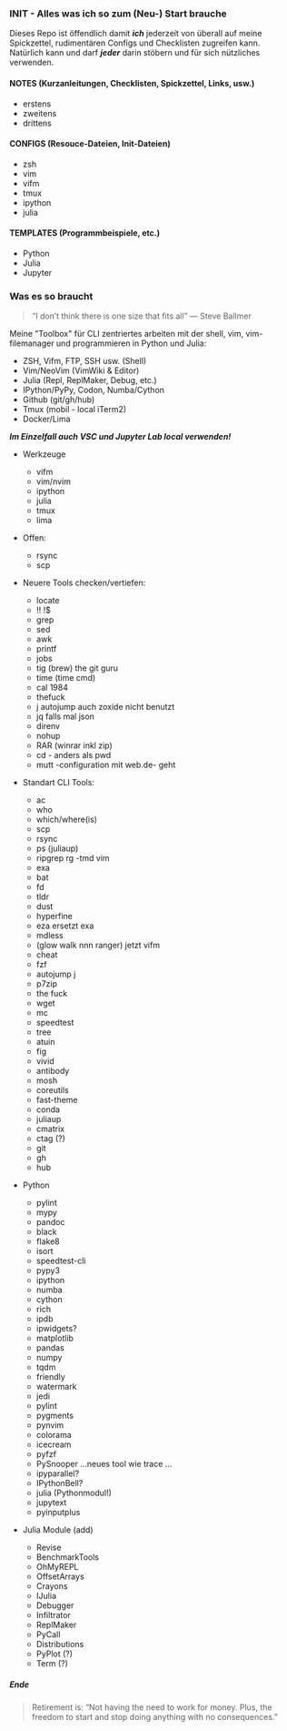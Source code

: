 ### INIT - Alles was ich so zum (Neu-) Start brauche
Dieses Repo ist öffendlich damit ***ich*** jederzeit von überall auf meine Spickzettel, rudimentären Configs und Checklisten zugreifen kann. Natürlich kann und darf ***jeder*** darin stöbern und für sich nützliches verwenden.

#### NOTES (Kurzanleitungen, Checklisten, Spickzettel, Links, usw.)
- erstens
- zweitens
- drittens

#### CONFIGS (Resouce-Dateien, Init-Dateien)
- zsh
- vim
- vifm
- tmux
- ipython
- julia

#### TEMPLATES (Programmbeispiele, etc.)
- Python
- Julia
- Jupyter

### Was es so braucht

> “I don’t think there is one size that fits all” — Steve Ballmer

Meine "Toolbox" für CLI zentriertes arbeiten mit der shell, vim, vim-filemanager und programmieren in Python und Julia:

* ZSH, Vifm, FTP, SSH usw. (Shell) 
* Vim/NeoVim (VimWiki & Editor)
* Julia (Repl, ReplMaker, Debug, etc.) 
* IPython/PyPy, Codon, Numba/Cython
* Github (git/gh/hub)
* Tmux (mobil - local iTerm2)
* Docker/Lima 

***Im Einzelfall auch VSC und Jupyter Lab local verwenden!***

* Werkzeuge
  - vifm
  - vim/nvim
  - ipython
  - julia
  - tmux
  - lima

* Offen:
  - rsync
  - scp
 
* Neuere Tools checken/vertiefen:
  - locate
  - !! !$
  - grep 
  - sed 
  - awk
  - printf
  - jobs
  - tig (brew) the git guru
  - time (time cmd)
  - cal 1984
  - thefuck
  - j autojump auch zoxide nicht benutzt
  - jq falls mal json
  - direnv
  - nohup
  - RAR (winrar inkl zip)
  - cd - anders als pwd
  - mutt -configuration mit web.de- geht
    
* Standart CLI Tools:
  - ac
  - who
  - which/where(is)
  - scp
  - rsync
  - ps (juliaup)
  - ripgrep rg -tmd vim
  - exa
  - bat
  - fd
  - tldr
  - dust
  - hyperfine
  - eza ersetzt exa
  - mdless
  - (glow walk nnn ranger) jetzt vifm 
  - cheat
  - fzf
  - autojump j
  - p7zip
  - the fuck
  - wget
  - mc
  - speedtest
  - tree
  - atuin
  - fig
  - vivid
  - antibody
  - mosh
  - coreutils
  - fast-theme
  - conda
  - juliaup
  - cmatrix
  - ctag (?)
  - git 
  - gh 
  - hub

* Python
  - pylint
  - mypy
  - pandoc
  - black
  - flake8
  - isort
  - speedtest-cli
  - pypy3
  - ipython
  - numba
  - cython
  - rich
  - ipdb
  - ipwidgets?
  - matplotlib
  - pandas
  - numpy
  - tqdm
  - friendly
  - watermark
  - jedi
  - pylint
  - pygments
  - pynvim
  - colorama
  - icecream
  - pyfzf
  - PySnooper ...neues tool wie trace ...
  - ipyparallel?
  - IPythonBell?
  - julia (Pythonmodul!)
  - jupytext
  - pyinputplus


* Julia Module (add)

  - Revise 
  - BenchmarkTools 
  - OhMyREPL 
  - OffsetArrays 
  - Crayons 
  - IJulia 
  - Debugger
  - Infiltrator 
  - ReplMaker 
  - PyCall
  - Distributions
  - PyPlot (?)
  - Term (?)


##### Ende #####

> Retirement is: “Not having the need to work for money. Plus, the freedom to start and stop doing anything with no consequences.”

